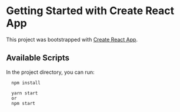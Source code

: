 # Getting Started with Create React App

This project was bootstrapped with [Create React App](https://github.com/facebook/create-react-app).

## Available Scripts

In the project directory, you can run:

```shell
  npm install
```


```shell
  yarn start
  or
  npm start
```

